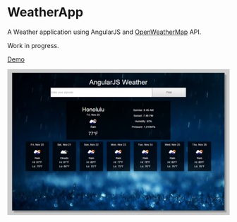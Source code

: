 # WeatherApp
A Weather application using AngularJS and [OpenWeatherMap](http://openweathermap.org/) API.

Work in progress.

[Demo](http://jrasay89.github.io/WeatherApp)

![WeatherApp](images/app_screenshot/app_screenshot_01.png)